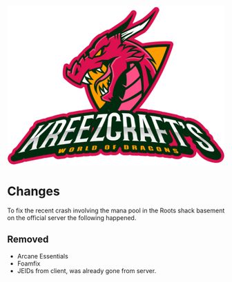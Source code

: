 ![WOD LOGO](https://github.com/kreezxil/kreezcraft.com/blob/master/clean-background.png)

# Changes

To fix the recent crash involving the mana pool in the Roots shack basement on the official server the following happened.

## Removed
- Arcane Essentials
- Foamfix
- JEIDs from client, was already gone from server.
